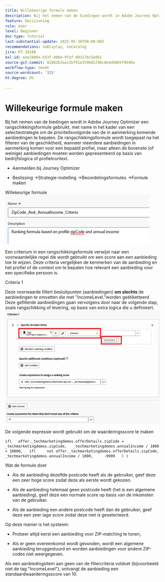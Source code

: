 ```yaml
---
title: Willekeurige formule maken
description: Bij het nemen van de biedingen wordt in Adobe Journey Optimizer een rangschikkingsformule gebruikt, met name in het kader van een selectiestrategie om de prioriteitsvolgorde van de in aanmerking komende aanbiedingen te bepalen.
feature: Decisioning
role: User
level: Beginner
doc-type: Tutorial
last-substantial-update: 2025-05-30T00:00:00Z
recommendations: noDisplay, noCatalog
jira: KT-18188
exl-id: eee1b86e-b33f-408e-9faf-90317bc5e861
source-git-commit: 82d82b3aac2bf91e259b01fd8c6b4d6065f9640a
workflow-type: tm+mt
source-wordcount: '325'
ht-degree: 0%

---
```


# Willekeurige formule maken

Bij het nemen van de biedingen wordt in Adobe Journey Optimizer een rangschikkingsformule gebruikt, met name in het kader van een selectiestrategie om de prioriteitsvolgorde van de in aanmerking komende aanbiedingen te bepalen. De rangschikkingsformule wordt toegepast na het filteren van de geschiktheid, wanneer meerdere aanbiedingen in aanmerking komen voor een bepaald profiel, maar alleen de bovenste (of weinige) aanbiedingen moeten worden gepresenteerd op basis van bedrijfslogica of profielcontext.

* Aanmelden bij Journey Optimizer

* Beslissing ->Strategie-instelling ->Beoordelingsformules ->Formule maken

Willekeurige formule
![ name_description ](assets/formuala-ranking.png)

Een criterium in een rangschikkingsformule verwijst naar een voorwaardelijke regel die wordt gebruikt om een score aan een aanbieding toe te wijzen. Deze criteria vergelijken de kenmerken van de aanbieding en het profiel of de context om te bepalen hoe relevant een aanbieding voor een specifieke persoon is.



Criteria 1

Deze voorwaarde filtert besluitpunten (aanbiedingen) **om slechts** de aanbiedingen te omvatten die met &quot;IncomeLevel.&quot;worden geëtiketteerd
Deze gefilterde aanbiedingen gaan vervolgens door naar de volgende stap, zoals rangschikking of levering, op basis van extra logica die u definieert.
![ criteria_one ](assets/income-related-formula.png)


De volgende expressie wordt gebruikt om de waarderingsscore te maken

```pql
if(   offer._techmarketingdemos.offerDetails.zipCode = _techmarketingdemos.zipCode,   _techmarketingdemos.annualIncome / 1000 + 10000,   if(     not offer._techmarketingdemos.offerDetails.zipCode,     _techmarketingdemos.annualIncome / 1000,     -9999   ) )
```

Wat de formule doet

* Als de aanbieding dezelfde postcode heeft als de gebruiker, geef deze een zeer hoge score zodat deze als eerste wordt gekozen.

* Als de aanbieding helemaal geen postcode heeft (het is een algemene aanbieding), geef deze een normale score op basis van de inkomsten van de gebruiker.

* Als de aanbieding een andere postcode heeft dan de gebruiker, geef deze een zeer lage score zodat deze niet is geselecteerd.

Op deze manier is het systeem:

* Probeer altijd eerst een aanbieding voor ZIP-matching te tonen,

* Als er geen overeenkomst wordt gevonden, wordt een algemene aanbieding teruggestuurd en worden aanbiedingen voor andere ZIP-codes niet weergegeven.


Als een aanbiedingsitem aan geen van de filtercriteria voldoet (bijvoorbeeld niet de tag &quot;IncomeLevel&quot;), ontvangt de aanbieding een standaardwaarderingsscore van 10.




